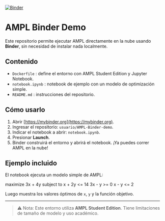 [![Binder](https://mybinder.org/badge_logo.svg)](https://mybinder.org/v2/gh/jpalma-espinosa/ampl-tutorial/HEAD?filepath=Basic-use.ipynb)

# AMPL Binder Demo

Este repositorio permite ejecutar AMPL directamente en la nube usando **Binder**, sin necesidad de instalar nada localmente.

## Contenido

- `Dockerfile` : define el entorno con AMPL Student Edition y Jupyter Notebook.
- `notebook.ipynb` : notebook de ejemplo con un modelo de optimización simple.
- `README.md` : instrucciones del repositorio.

## Cómo usarlo

1. Abrir [https://mybinder.org](https://mybinder.org).
2. Ingresar el repositorio: `usuario/AMPL-Binder-demo`.
3. Indicar el notebook a abrir: `notebook.ipynb`.
4. Presionar **Launch**.
5. Binder construirá el entorno y abrirá el notebook. ¡Ya puedes correr AMPL en la nube!

## Ejemplo incluido

El notebook ejecuta un modelo simple de AMPL:

maximize 3x + 4y
subject to
x + 2y <= 14
3x - y >= 0
x - y <= 2




Luego muestra los valores óptimos de `x`, `y` y la función objetivo.

---

> ⚠ Nota: Este entorno utiliza **AMPL Student Edition**. Tiene limitaciones de tamaño de modelo y uso académico.

